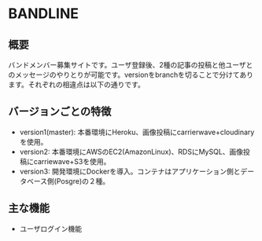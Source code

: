 # BANDLINE

## 概要
バンドメンバー募集サイトです。ユーザ登録後、2種の記事の投稿と他ユーザとのメッセージのやりとりが可能です。versionをbranchを切ることで分けてあります。それぞれの相違点は以下の通りです。

## バージョンごとの特徴
* version1(master): 本番環境にHeroku、画像投稿にcarrierwave+cloudinaryを使用。
* version2: 本番環境にAWSのEC2(AmazonLinux)、RDSにMySQL、画像投稿にcarriewave+S3を使用。
* version3: 開発環境にDockerを導入。コンテナはアプリケーション側とデータベース側(Posgre)の２種。

## 主な機能
* ユーザログイン機能
